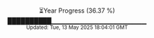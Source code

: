 <p align="center">
⏳Year Progress (36.37 %)<br>
██████████▁▁▁▁▁▁▁▁▁▁▁▁▁▁▁▁▁▁▁▁ <br>
<sub>Updated: Tue, 13 May 2025 18:04:01 GMT</sub>
</p>


